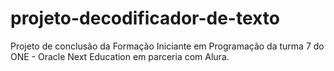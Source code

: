 # projeto-decodificador-de-texto
Projeto de conclusão da Formação Iniciante em Programação da turma 7 do ONE - Oracle Next Education em parceria com Alura.
